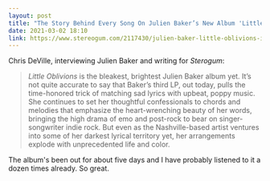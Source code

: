 ```yaml
---
layout: post
title: "The Story Behind Every Song On Julien Baker’s New Album 'Little Oblivions'"
date: 2021-03-02 18:10
link: https://www.stereogum.com/2117430/julien-baker-little-oblivions-interview/interviews/footnotes-interview/
---
```


Chris DeVille, interviewing Julien Baker and writing for *Sterogum*:

> *Little Oblivions* is the bleakest, brightest Julien Baker album yet. It’s not quite accurate to say that Baker’s third LP, out today, pulls the time-honored trick of matching sad lyrics with upbeat, poppy music. She continues to set her thoughtful confessionals to chords and melodies that emphasize the heart-wrenching beauty of her words, bringing the high drama of emo and post-rock to bear on singer-songwriter indie rock. But even as the Nashville-based artist ventures into some of her darkest lyrical territory yet, her arrangements explode with unprecedented life and color.

The album's been out for about five days and I have probably listened to it a dozen times already. So great.
